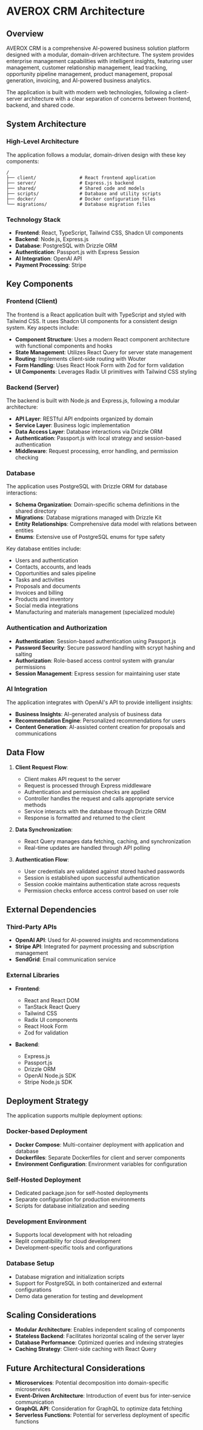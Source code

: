 # AVEROX CRM Architecture

## Overview

AVEROX CRM is a comprehensive AI-powered business solution platform designed with a modular, domain-driven architecture. The system provides enterprise management capabilities with intelligent insights, featuring user management, customer relationship management, lead tracking, opportunity pipeline management, product management, proposal generation, invoicing, and AI-powered business analytics.

The application is built with modern web technologies, following a client-server architecture with a clear separation of concerns between frontend, backend, and shared code.

## System Architecture

### High-Level Architecture

The application follows a modular, domain-driven design with these key components:

```
/
├── client/                # React frontend application
├── server/                # Express.js backend
├── shared/                # Shared code and models
├── scripts/               # Database and utility scripts
├── docker/                # Docker configuration files
└── migrations/            # Database migration files
```

### Technology Stack

- **Frontend**: React, TypeScript, Tailwind CSS, Shadcn UI components
- **Backend**: Node.js, Express.js
- **Database**: PostgreSQL with Drizzle ORM
- **Authentication**: Passport.js with Express Session
- **AI Integration**: OpenAI API
- **Payment Processing**: Stripe

## Key Components

### Frontend (Client)

The frontend is a React application built with TypeScript and styled with Tailwind CSS. It uses Shadcn UI components for a consistent design system. Key aspects include:

- **Component Structure**: Uses a modern React component architecture with functional components and hooks
- **State Management**: Utilizes React Query for server state management
- **Routing**: Implements client-side routing with Wouter
- **Form Handling**: Uses React Hook Form with Zod for form validation
- **UI Components**: Leverages Radix UI primitives with Tailwind CSS styling

### Backend (Server)

The backend is built with Node.js and Express.js, following a modular architecture:

- **API Layer**: RESTful API endpoints organized by domain
- **Service Layer**: Business logic implementation
- **Data Access Layer**: Database interactions via Drizzle ORM
- **Authentication**: Passport.js with local strategy and session-based authentication
- **Middleware**: Request processing, error handling, and permission checking

### Database

The application uses PostgreSQL with Drizzle ORM for database interactions:

- **Schema Organization**: Domain-specific schema definitions in the shared directory
- **Migrations**: Database migrations managed with Drizzle Kit
- **Entity Relationships**: Comprehensive data model with relations between entities
- **Enums**: Extensive use of PostgreSQL enums for type safety

Key database entities include:
- Users and authentication
- Contacts, accounts, and leads
- Opportunities and sales pipeline
- Tasks and activities
- Proposals and documents
- Invoices and billing
- Products and inventory
- Social media integrations
- Manufacturing and materials management (specialized module)

### Authentication and Authorization

- **Authentication**: Session-based authentication using Passport.js
- **Password Security**: Secure password handling with scrypt hashing and salting
- **Authorization**: Role-based access control system with granular permissions
- **Session Management**: Express session for maintaining user state

### AI Integration

The application integrates with OpenAI's API to provide intelligent insights:

- **Business Insights**: AI-generated analysis of business data
- **Recommendation Engine**: Personalized recommendations for users
- **Content Generation**: AI-assisted content creation for proposals and communications

## Data Flow

1. **Client Request Flow**:
   - Client makes API request to the server
   - Request is processed through Express middleware
   - Authentication and permission checks are applied
   - Controller handles the request and calls appropriate service methods
   - Service interacts with the database through Drizzle ORM
   - Response is formatted and returned to the client

2. **Data Synchronization**:
   - React Query manages data fetching, caching, and synchronization
   - Real-time updates are handled through API polling

3. **Authentication Flow**:
   - User credentials are validated against stored hashed passwords
   - Session is established upon successful authentication
   - Session cookie maintains authentication state across requests
   - Permission checks enforce access control based on user role

## External Dependencies

### Third-Party APIs

- **OpenAI API**: Used for AI-powered insights and recommendations
- **Stripe API**: Integrated for payment processing and subscription management
- **SendGrid**: Email communication service

### External Libraries

- **Frontend**:
  - React and React DOM
  - TanStack React Query
  - Tailwind CSS
  - Radix UI components
  - React Hook Form
  - Zod for validation

- **Backend**:
  - Express.js
  - Passport.js
  - Drizzle ORM
  - OpenAI Node.js SDK
  - Stripe Node.js SDK

## Deployment Strategy

The application supports multiple deployment options:

### Docker-based Deployment

- **Docker Compose**: Multi-container deployment with application and database
- **Dockerfiles**: Separate Dockerfiles for client and server components
- **Environment Configuration**: Environment variables for configuration

### Self-Hosted Deployment

- Dedicated package.json for self-hosted deployments
- Separate configuration for production environments
- Scripts for database initialization and seeding

### Development Environment

- Supports local development with hot reloading
- Replit compatibility for cloud development
- Development-specific tools and configurations

### Database Setup

- Database migration and initialization scripts
- Support for PostgreSQL in both containerized and external configurations
- Demo data generation for testing and development

## Scaling Considerations

- **Modular Architecture**: Enables independent scaling of components
- **Stateless Backend**: Facilitates horizontal scaling of the server layer
- **Database Performance**: Optimized queries and indexing strategies
- **Caching Strategy**: Client-side caching with React Query

## Future Architectural Considerations

- **Microservices**: Potential decomposition into domain-specific microservices
- **Event-Driven Architecture**: Introduction of event bus for inter-service communication
- **GraphQL API**: Consideration for GraphQL to optimize data fetching
- **Serverless Functions**: Potential for serverless deployment of specific functions